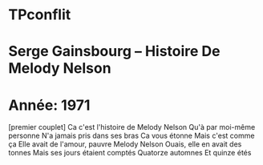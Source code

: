 # TPconflit
# Serge Gainsbourg ‎– Histoire De Melody Nelson
# Année: 1971
[premier couplet]
Ca c'est l'histoire de
Melody Nelson
Qu'à par moi-même personne
N'a jamais pris dans ses bras
Ca vous étonne
Mais c'est comme ça
Elle avait de l'amour, pauvre
Melody Nelson
Ouais, elle en avait des tonnes
Mais ses jours étaient comptés
Quatorze automnes
Et quinze étés